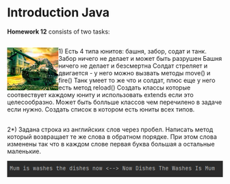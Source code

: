 # Introduction Java 
**Homework 12** consists of two tasks:

##
<img alt="Screenshot" height="100" align="left" src="https://github.com/ZNastasiZ/Lesson12/raw/main/src/img.png" width="120"/>
    1) Есть 4 типа юнитов: башня, забор, содат и танк.
 	Забор ничего не делает и может быть разрушен
   	Башня ничего не делает и безсмертна
   	Солдат стреляет и двигается - у него можно вызвать методы move() и fire()
   	Танк умеет то же что и солдат, плюс еще у него есть метод reload()
   Создать классы которые соотвествует каждому юниту и использовать extends если это целесообразно. 
   Может быть болльше классов чем перечилено в задаче если нужно.
   Создать список в котором есть юниты всех типов.

##

2*) Задана строка из английских слов через пробел. Написать метод который возвращает те же слова в обратном порядке. 
    При этом слова изменены так что в каждом слове первая буква большая а остальные маленькие.

![Screenshot](https://github.com/ZNastasiZ/Lesson12/raw/main/src/Screenshot.png "Screenshot of the result in the console")

